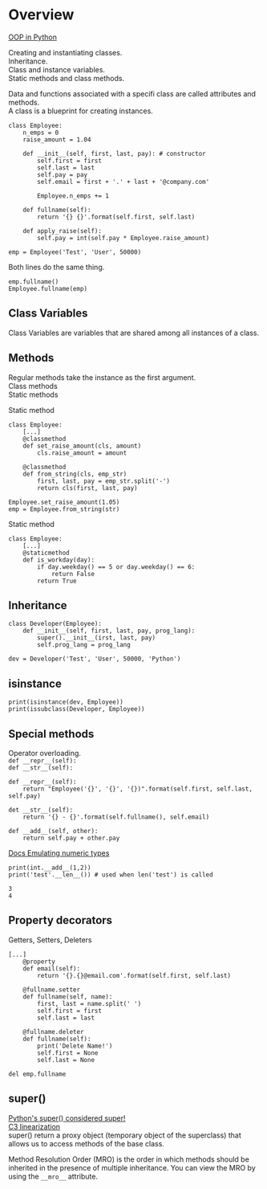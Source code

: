 # Overview

[OOP in Python](https://www.youtube.com/watch?v=-pEs-Bss8Wc)  

Creating and instantiating classes.  
Inheritance.  
Class and instance variables.  
Static methods and class methods.  

Data and functions associated with a specifi class are called attributes and methods.  
A class is a blueprint for creating instances.  
```
class Employee:
	n_emps = 0
	raise_amount = 1.04

	def __init__(self, first, last, pay): # constructor
		self.first = first
		self.last = last
		self.pay = pay
		self.email = first + '.' + last + '@company.com'

		Employee.n_emps += 1

	def fullname(self):
		return '{} {}'.format(self.first, self.last)

	def apply_raise(self):
		self.pay = int(self.pay * Employee.raise_amount)

emp = Employee('Test', 'User', 50000)
```
Both lines do the same thing.
```
emp.fullname()
Employee.fullname(emp)
```

## Class Variables
Class Variables are variables that are shared among all instances of a class.  

## Methods
Regular methods take the instance as the first argument.  
Class methods  
Static methods  

Static method
```
class Employee:
	[...]
	@classmethod
	def set_raise_amount(cls, amount)
		cls.raise_amount = amount

	@classmethod
	def from_string(cls, emp_str)
		first, last, pay = emp_str.split('-')
		return cls(first, last, pay)

Employee.set_raise_amount(1.05)
emp = Employee.from_string(str)
```
Static method
```
class Employee:
	[...]
	@staticmethod
	def is_workday(day):
		if day.weekday() == 5 or day.weekday() == 6:
			return False
		return True
```

## Inheritance

```
class Developer(Employee):
	def __init__(self, first, last, pay, prog_lang):
		super().__init__(irst, last, pay)
		self.prog_lang = prog_lang

dev = Developer('Test', 'User', 50000, 'Python')
```

## isinstance
```
print(isinstance(dev, Employee))
print(issubclass(Developer, Employee))
```

## Special methods
Operator overloading.  
`def __repr__(self):`  
`def __str__(self):`  
```
def __repr__(self):
	return "Employee('{}', '{}', '{})".format(self.first, self.last, self.pay)

det __str__(self):
	return '{} - {}'.format(self.fullname(), self.email)

def __add__(self, other):
	return self.pay + other.pay
```

[Docs Emulating numeric types](https://docs.python.org/3/reference/datamodel.html#emulating-numeric-types)  

```
print(int.__add__(1,2))
print('test'.__len__()) # used when len('test') is called
```
`3`  
`4`  

## Property decorators
Getters, Setters, Deleters  
```
[...]
	@property
	def email(self):
		return '{}.{}@email.com'.format(self.first, self.last)

	@fullname.setter
	def fullname(self, name):
		first, last = name.split(' ')
		self.first = first
		self.last = last

	@fullname.deleter
	def fullname(self):
		print('Delete Name!')
		self.first = None
		self.last = None

del emp.fullname
```

## super()
[Python's super() considered super!](https://rhettinger.wordpress.com/2011/05/26/super-considered-super/)  
[C3 linearization](https://en.wikipedia.org/wiki/C3_linearization)  
super() return a proxy object (temporary object of the superclass) that allows us to access methods of the base class.  

Method Resolution Order (MRO) is the order in which methods should be inherited in the presence of multiple inheritance. You can view the MRO by using the `__mro__` attribute.  